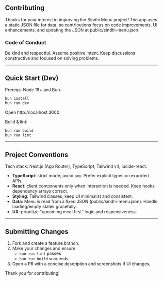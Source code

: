## Contributing

Thanks for your interest in improving the Sindhi Menu project! The app uses a static JSON file for data, so contributions focus on code improvements, UI enhancements, and updating the JSON at public/sindhi-menu.json.

### Code of Conduct
Be kind and respectful. Assume positive intent. Keep discussions constructive and focused on solving problems.

---

## Quick Start (Dev)

Prereqs: Node 18+ and Bun.

```bash
bun install
bun run dev
```
Open http://localhost:3000.

Build & lint:
```bash
bun run build
bun run lint
```

---

## Project Conventions

Tech stack: Next.js (App Router), TypeScript, Tailwind v4, lucide-react.

- **TypeScript**: strict mode; avoid `any`. Prefer explicit types on exported APIs.
- **React**: client components only when interaction is needed. Keep hooks dependency arrays correct.
- **Styling**: Tailwind classes; keep UI minimalist and consistent.
- **Data**: Menu is read from a fixed JSON (public/sindhi-menu.json). Handle loading/empty states gracefully.
- **UX**: prioritize "upcoming meal first" logic and responsiveness.

---

## Submitting Changes

1) Fork and create a feature branch.
2) Make your changes and ensure:
   - `bun run lint` passes
   - `bun run build` succeeds
3) Open a PR with a concise description and screenshots if UI changes.

Thank you for contributing!


